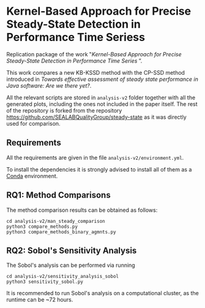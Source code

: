 # Kernel-Based Approach for Precise Steady-State Detection in Performance Time Seriess
Replication package of the work ‟*Kernel-Based Approach for Precise Steady-State Detection in Performance Time Series* ”.

This work compares a new KB-KSSD method with the CP-SSD method introduced in *Towards effective assessment of steady state performance in Java software: Are we there yet?*.

All the relevant scripts are stored in `analysis-v2` folder together with all the generated plots, including the ones not included in the paper itself.
The rest of the repository is forked from the repository https://github.com/SEALABQualityGroup/steady-state as it was directly used for comparison.

## Requirements
All the requirements are given in the file `analysis-v2/environment.yml`.

To install the dependencies it is strongly advised to install all of them as a [Conda](https://www.anaconda.com/download) environment.

## RQ1: Method Comparisons
The method comparison results can be obtained as follows:

```
cd analysis-v2/man_steady_comparison
python3 compare_methods.py
python3 compare_methods_binary_agmnts.py
```

## RQ2: Sobol's Sensitivity Analysis
The Sobol's analysis can be performed via running

```
cd analysis-v2/sensitivity_analysis_sobol
python3 sensitivity_sobol.py
```

It is recommended to run Sobol's analysis on a computational cluster, as the runtime can be ~72 hours.
